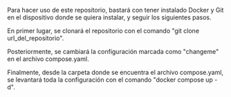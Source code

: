 Para hacer uso de este repositorio, bastará con tener instalado Docker y Git en el dispositivo donde se quiera instalar, y seguir los siguientes pasos.

En primer lugar, se clonará el repositorio con el comando "git clone url_del_repositorio".

Posteriormente, se cambiará la configuración marcada como "changeme" en el archivo compose.yaml.

Finalmente, desde la carpeta donde se encuentra el archivo compose.yaml, se levantará toda la configuración con el comando "docker compose up -d".
